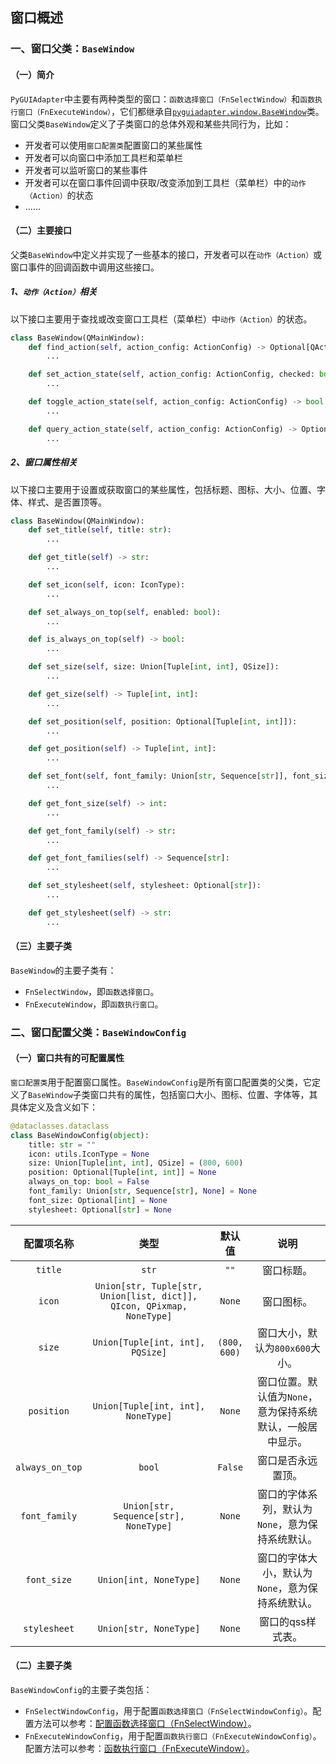 ## 窗口概述

### 一、窗口父类：`BaseWindow`

#### （一）简介

`PyGUIAdapter`中主要有两种类型的窗口：`函数选择窗口（FnSelectWindow）`和`函数执行窗口（FnExecuteWindow）`，它们都继承自[`pyguiadapter.window.BaseWindow`]()类。窗口父类`BaseWindow`定义了子类窗口的总体外观和某些共同行为，比如：

- 开发者可以使用`窗口配置类`配置窗口的某些属性
- 开发者可以向窗口中添加工具栏和菜单栏
- 开发者可以监听窗口的某些事件
- 开发者可以在窗口事件回调中获取/改变添加到工具栏（菜单栏）中的`动作（Action）`的状态
- ......

#### （二）主要接口

父类`BaseWindow`中定义并实现了一些基本的接口，开发者可以在`动作（Action）`或窗口事件的回调函数中调用这些接口。

##### 1、`动作（Action）`相关

以下接口主要用于查找或改变窗口工具栏（菜单栏）中`动作（Action）`的状态。

```python
class BaseWindow(QMainWindow):
    def find_action(self, action_config: ActionConfig) -> Optional[QAction]:
        ...

    def set_action_state(self, action_config: ActionConfig, checked: bool) -> bool:
        ...

    def toggle_action_state(self, action_config: ActionConfig) -> bool:
        ...

    def query_action_state(self, action_config: ActionConfig) -> Optional[bool]:
        ...
```

##### 2、窗口属性相关

以下接口主要用于设置或获取窗口的某些属性，包括标题、图标、大小、位置、字体、样式、是否置顶等。

```python
class BaseWindow(QMainWindow):
    def set_title(self, title: str):
        ...

    def get_title(self) -> str:
        ...

    def set_icon(self, icon: IconType):
        ...

    def set_always_on_top(self, enabled: bool):
        ...

    def is_always_on_top(self) -> bool:
        ...

    def set_size(self, size: Union[Tuple[int, int], QSize]):
        ...

    def get_size(self) -> Tuple[int, int]:
        ...

    def set_position(self, position: Optional[Tuple[int, int]]):
        ...

    def get_position(self) -> Tuple[int, int]:
        ...

    def set_font(self, font_family: Union[str, Sequence[str]], font_size: int):
        ...

    def get_font_size(self) -> int:
        ...

    def get_font_family(self) -> str:
        ...

    def get_font_families(self) -> Sequence[str]:
        ...

    def set_stylesheet(self, stylesheet: Optional[str]):
        ...

    def get_stylesheet(self) -> str:
        ...
```



#### （三）主要子类

`BaseWindow`的主要子类有：

- `FnSelectWindow`，即`函数选择窗口`。
- `FnExecuteWindow`，即`函数执行窗口`。



### 二、窗口配置父类：`BaseWindowConfig`

#### （一）窗口共有的可配置属性

`窗口配置类`用于配置窗口属性。`BaseWindowConfig`是所有窗口配置类的父类，它定义了`BaseWindow`子类窗口共有的属性，包括窗口大小、图标、位置、字体等，其具体定义及含义如下：

```python
@dataclasses.dataclass
class BaseWindowConfig(object):
    title: str = ""
    icon: utils.IconType = None
    size: Union[Tuple[int, int], QSize] = (800, 600)
    position: Optional[Tuple[int, int]] = None
    always_on_top: bool = False
    font_family: Union[str, Sequence[str], None] = None
    font_size: Optional[int] = None
    stylesheet: Optional[str] = None
```

|   配置项名称    |                             类型                             |    默认值    |                            说明                            |
| :-------------: | :----------------------------------------------------------: | :----------: | :--------------------------------------------------------: |
|     `title`     |                            `str`                             |     `""`     |                         窗口标题。                         |
|     `icon`      | `Union[str, Tuple[str, Union[list, dict]], QIcon, QPixmap, NoneType]` |    `None`    |                         窗口图标。                         |
|     `size`      |               `Union[Tuple[int, int], PQSize]`               | `(800, 600)` |              窗口大小，默认为`800x600`大小。               |
|   `position`    |              `Union[Tuple[int, int], NoneType]`              |    `None`    | 窗口位置。默认值为`None`，意为保持系统默认，一般居中显示。 |
| `always_on_top` |                            `bool`                            |   `False`    |                     窗口是否永远置顶。                     |
|  `font_family`  |            `Union[str, Sequence[str], NoneType]`             |    `None`    |      窗口的字体系列，默认为`None`，意为保持系统默认。      |
|   `font_size`   |                    `Union[int, NoneType]`                    |    `None`    |      窗口的字体大小，默认为`None`，意为保持系统默认。      |
|  `stylesheet`   |                    `Union[str, NoneType]`                    |    `None`    |                     窗口的qss样式表。                      |

#### （二）主要子类

`BaseWindowConfig`的主要子类包括：

- `FnSelectWindowConfig`，用于配置`函数选择窗口（FnSelectWindowConfig）`。配置方法可以参考：[配置函数选择窗口（FnSelectWindow）](windows/fn_select_window.md)。
- `FnExecuteWindowConfig`，用于配置`函数执行窗口（FnExecuteWindowConfig）`。配置方法可以参考：[函数执行窗口（FnExecuteWindow）](windows/fn_exec_window.md)。
